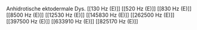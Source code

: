 Anhidrotische ektodermale Dys.
[[130 Hz (E)]]
[[520 Hz (E)]]
[[830 Hz (E)]]
[[8500 Hz (E)]]
[[12530 Hz (E)]]
[[145830 Hz (E)]]
[[262500 Hz (E)]]
[[397500 Hz (E)]]
[[633910 Hz (E)]]
[[825170 Hz (E)]]